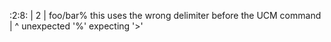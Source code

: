 :2:8:
  |
2 | foo/bar% this uses the wrong delimiter before the UCM command
  |        ^
unexpected '%'
expecting '>'
